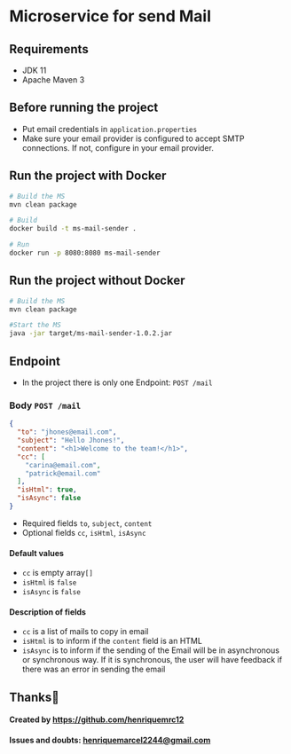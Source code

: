
# Microservice for send Mail
## Requirements
- JDK 11
- Apache Maven 3

## Before running the project
- Put email credentials in `application.properties`
- Make sure your email provider is configured to accept SMTP connections. If not, configure in your email provider.

## Run the project with Docker

```bash
# Build the MS
mvn clean package

# Build
docker build -t ms-mail-sender .

# Run
docker run -p 8080:8080 ms-mail-sender
```

## Run the project without Docker

```bash
# Build the MS
mvn clean package

#Start the MS
java -jar target/ms-mail-sender-1.0.2.jar
```

## Endpoint
- In the project there is only one Endpoint: `POST /mail`
### Body `POST /mail`
```json
{
  "to": "jhones@email.com",
  "subject": "Hello Jhones!",
  "content": "<h1>Welcome to the team!</h1>",
  "cc": [
    "carina@email.com",
    "patrick@email.com"
  ],
  "isHtml": true,
  "isAsync": false
}
```

- Required fields `to`, `subject`, `content`
- Optional fields `cc`, `isHtml`, `isAsync`
#### Default values
- `cc` is empty array`[]`
- `isHtml` is `false`
- `isAsync` is `false`

#### Description of fields
- `cc` is a list of mails to copy in email
- `isHtml` is to inform if the `content` field is an HTML
- `isAsync` is to inform if the sending of the Email will be in asynchronous or synchronous way. If it is synchronous, the user will have feedback if there was an error in sending the email

## Thanks🖖
#### Created by https://github.com/henriquemrc12
#### Issues and doubts: henriquemarcel2244@gmail.com
